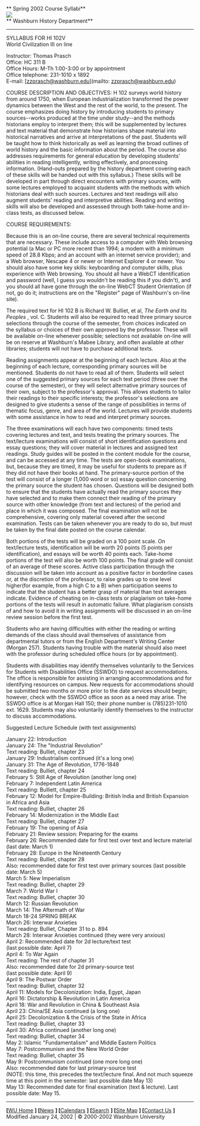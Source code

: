 **  Spring 2002 Course Syllabi**  
![](goldbar.gif)  
**  Washburn History Department**  
****  ****

SYLLABUS FOR HI 102V  
World Civilization III on line

  

Instructor: Thomas Prasch  
Office: HC 311 B  
Office Hours: M-Th 1:00-3:00 or by appointment  
Office telephone: 231-1010 x 1892  
E-mail: [zzprasch@washburn.edu](mailto:  zzprasch@washburn.edu)  


COURSE DESCRIPTION AND OBJECTIVES: H 102 surveys world history from around
1750, when European industrialization transformed the power dynamics between
the West and the rest of the world, to the present. The course emphasizes
doing history by introducing students to primary sources--works produced at
the time under study--and the methods historians employ to interpret them;
this will be supplemented by lectures and text material that demonstrate how
historians shape material into historical narratives and arrive at
interpretations of the past. Students will be taught how to think historically
as well as learning the broad outlines of world history and the basic
information about the period. The course also addresses requirements for
general education by developing students' abilities in reading intelligently,
writing effectively, and processing information. (Hand-outs prepared by the
history department covering each of these skills will be handed out with this
syllabus.) These skills will be developed in part through direct encounters
with primary sources, with some lectures employed to acquaint students with
the methods with which historians deal with such sources. Lectures and text
readings will also augment students' reading and interpretive abilities.
Reading and writing skills will also be developed and assessed through both
take-home and in-class tests, as discussed below.  


COURSE REQUIREMENTS:

Because this is an on-line course, there are several technical requirements
that are necessary. These include access to a computer with Web browsing
potential (a Mac or PC more recent than 1994; a modem with a minimum speed of
28.8 Kbps; and an account with an internet service provider); and a Web
browser, Nescape 4 or newer or Internet Explorer 4 or newer. You should also
have some key skills: keyboarding and computer skills, plus experience with
Web browsing. You should all have a WebCT identification and password (well, I
guess you wouldn't be reading this if you didn't), and you should all have
gone through the on-line WebCT Student Orientation (if not, go do it;
instructions are on the "Register" page of Washburn's on-line site).

The required text for HI 102 B is Richard W. Bulliet, et al, _The Earth and
Its Peoples_ , vol. C. Students will also be required to read three primary
source selections through the course of the semester, from choices indicated
on the syllabus or choices of their own approved by the professor. These will
be available on-line whenever possible; selections not available on-line will
be on reserve at Washburn's Mabee Library, and often available at other
libraries; students will not have to purchase additional texts.

Reading assignments appear at the beginning of each lecture. Also at the
beginning of each lecture, corresponding primary sources will be mentioned.
Students do not have to read all of them. Students will select one of the
suggested primary sources for each test period (three over the course of the
semester), or they will select alternative primary sources of their own,
subject to the professor's approval. This allows students to tailor their
readings to their specific interests; the professor's selections are designed
to give students a sense of the range of possibilities in terms of thematic
focus, genre, and area of the world. Lectures will provide students with some
assistance in how to read and interpret primary sources.

The three examinations will each have two components: timed tests covering
lectures and text, and tests treating the primary sources. The text/lecture
examinations will consist of short identification questions and essay
questions; they will cover material in lectures and assigned text readings.
Study guides will be posted in the content module for the course, and can be
accessed at any time. The tests are open-book examinations, but, because they
are timed, it may be useful for students to prepare as if they did not have
their books at hand. The primary-source portion of the test will consist of a
longer (1,000 word or so) essay question concerning the primary source the
student has chosen. Questions will be designed both to ensure that the
students have actually read the primary sources they have selected and to make
them connect their reading of the primary source with other knowledge (from
text and lectures) of the period and place in which it was composed. The final
examination will not be comprehensive, covering only material covered after
the second examination. Tests can be taken whenever you are ready to do so,
but must be taken by the final date posted on the course calendar.

Both portions of the tests will be graded on a 100 point scale. On
text/lecture tests, identification will be worth 20 points (5 points per
identification), and essays will be worth 40 points each. Take-home portions
of the test will also be worth 100 points. The final grade will consist of an
average of these scores. Active class participation through the discussion
will be taken into account as a positive factor in borderline cases or, at the
discretion of the professor, to raise grades up to one level higher(for
example, from a high C to a B) when participation seems to indicate that the
student has a better grasp of material than test averages indicate. Evidence
of cheating on in-class tests or plagiarism on take-home portions of the tests
will result in automatic failure. What plagiarism consists of and how to avoid
it in writing assignments will be discussed in an on-line review session
before the first test.

Students who are having difficulties with either the reading or writing
demands of the class should avail themselves of assistance from departmental
tutors or from the English Department's Writing Center (Morgan 257). Students
having trouble with the material should also meet with the professor during
scheduled office hours (or by appointment).

Students with disabilities may identify themselves voluntarily to the Services
for Students with Disabilities Office (SSWDO) to request accommodations. The
office is responsible for assisting in arranging accommodations and for
identifying resources on campus. New requests for accommodations should be
submitted two months or more prior to the date services should begin; however,
check with the SSWDO office as soon as a need may arise. The SSWDO office is
at Morgan Hall 150; their phone number is (785)231-1010 ext. 1629. Students
may also voluntarily identify themselves to the instructor to discuss
accommodations.

Suggested Lecture Schedule (with text assignments)

January 22: Introduction  
January 24: The "Industrial Revolution"  
Text reading: Bulliet, chapter 23  
January 29: Industrialism continued (it's a long one)  
January 31: The Age of Revolution, 1776-1848  
Text reading: Bulliet, chapter 24  
February 5: Still Age of Revolution (another long one)  
February 7: Independent Latin America  
Text reading: Bulliett, chapter 25  
February 12: Model for Empire-Building: British India and British Expansion in
Africa and Asia  
Text reading: Bulliet, chapter 26  
February 14: Modernization in the Middle East  
Text reading: Bulliet, chapter 27  
February 19: The opening of Asia  
February 21: Review session: Preparing for the exams  
February 26: Recommended date for first test over text and lecture material
(last date: March 1)  
February 28: Europe in the Nineteenth Century  
Text reading: Bulliet, chapter 28  
Also: recommended date for first test over primary  sources (last possible
date: March 5)  
March 5: New Imperialism  
Text reading: Bulliet, chapter 29  
March 7: World War I  
Text reading: Bulliet, chapter 30  
March 12: Russian Revolution  
March 14: The Aftermath of War  
March 18-24 SPRING BREAK  
March 26: Interwar Anxieties  
Text reading: Bulliet, Chapter 31 to p. 894  
March 28: Interwar Anxieties continued (they were very anxious)  
April 2: Recommended date for 2d lecture/text test  
(last possible date: April 7)  
April 4: To War Again  
Text reading: The rest of chapter 31  
Also: recommended date for 2d primary-source test  
(last possible date: April 9)  
April 9: The Postwar Order  
Text reading: Bulliet, chapter 32  
April 11: Models for Decolonization: India, Egypt, Japan  
April 16: Dictatorship & Revolution in Latin America  
April 18: War and Revolution in China & Southeast Asia  
April 23: China/SE Asia continued (a long one)  
April 25: Decolonization & the Crisis of the State in Africa  
Text reading: Bulliet, chapter 33  
April 30: Africa continued (another long one)  
Text reading: Bulliet, chapter 34  
May 2: Islamic "Fundamentalism" and Middle Eastern Politics  
May 7: Postcommunism and the New World Order  
Text reading: Bulliet, chapter 35  
May 9: Postcommunism continued (one more long one)  
Also: recommended date for last primary-source test  
(NOTE: this time, this precedes the text/lecture final. And not much squeeze
time at this point in the semester: last possible date May 13)  
May 13: Recommended date for final examination (text & lecture). Last possible
date: May 15.  


* * *

**[**[WU Home](/) **] [**[News](/news) **] [**[Calendars](/calendars) **]
[**[Search](/search-dir) **] [**[Site Map](/sitemap) **] [**[Contact
Us](/contacts) **]**  
Modified January 24, 2002 | © 2000-2002 Washburn University

